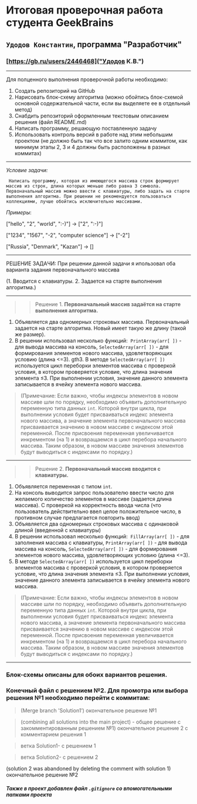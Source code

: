 # Итоговая проверочная работа студента **GeekBrains**
## `Удодов Константин`, программа "Разработчик" 
###  [https://gb.ru/users/2446468]("Удодов К.В.")
---
Для полценного выполнения проверочной работы необходимо:

1. Создать репозиторий на GitHub
2. Нарисовать блок-схему алгоритма (можно обойтись блок-схемой основной содержательной части, если вы выделяете ее в отдельный метод)
3. Снабдить репозиторий оформленным текстовым описанием решения (файл README.md)
4. Написать программу, решающую поставленную задачу
5. Использовать контроль версий в работе над этим небольшим проектом (не должно быть так что все залито одним коммитом, как минимум этапы 2, 3 и 4 должны быть расположены в разных коммитах)
---
*Условие задачи:*

     Написать программу, которая из имеющегося массива строк формирует массив из строк, длина которых меньше либо равна 3 символа. Первоначальный массив можно ввести с клавиатуры, либо задать на старте выполнения алгоритма. При решении не рекомендуется пользоваться коллекциями, лучше обойтись исключительно массивами.

*Примеры*:

["hello", "2", "world", ":-)"] -> ["2", ":-)"]

["1234", "1567", "-2", "computer science"] -> ["-2"]

["Russia", "Denmark", "Kazan"] -> []

---
РЕШЕНИЕ ЗАДАЧИ:
При решении данной задачи я ипользовал оба варианта задания первоначального массива 

(1. Вводится с клавиатуры. 2. Задается на старте выполнения алгоритма.)

---

>>Решение 1. **Первоначальный массив задаётся на старте выполнения алгоритма.**

1. Объявляется два одномерных строковых массива. Первоначальный задается на старте алгоритма. Новый имеет такую же длину (такой же размер).
2. В решении использовал несколько функций:  `PrintArray(arr[ ])` - для вывода массива на консоль, `SelectedArray(arr[ ])` - для формирования элементов нового массива, удовлетворяющих условию (длина <=3).
gth3. В методе `SelectedArray(arr[ ])` используется цикл переборки элементов массива с проверкой условия, в котором проверяется условие, что длина значения элемента ≤3. При выполнении условия, значение данного элемента записывается в ячейку элемента нового массива.

 >(Примечание: Если важно, чтобы индексы элементов в новом массиве шли по порядку, необходимо объявить дополнительную переменную типа данных `int`. Которой внутри цикла, при выполнении условия будет присваиваться индекс элемента нового массива, а значение элемента первоначального массива присваивается значению в новом массиве с индексом этой переменной. После присвоения переменная увеличивается инкрементом (на 1) и возвращаемся в цикл перебора начального массива. Таким образом, в новом массиве значения элементов будут выводиться с индексами по порядку.)
 ---
 >>Решение 2. **Первоначальный массив вводится с клавиатуры.**

1. Объявляется переменная с типом `int`.
2. На консоль выводится запрос пользователю ввести число для желаемого количество элементов в массиве (задается длина массива). С проверкой на корректность ввода числа (что пользователь действительно ввел целое положительное число, в противном случае предлагается повторить ввод)
3. Объявляется два одномерных строковых массива с одинаковой длиной (введенной с клавиатуры)
4. В решении использовал несколько функций:  `FillArray(arr[ ])` - для заполнения массива с клавиатуры, `PrintArray(arr[ ])` - для вывода массива на консоль, `SelectedArray(arr[ ])` - для формирования элементов нового массива, удовлетворяющих условию (длина <=3).
5. В методе `SelectedArray(arr[ ])` используется цикл переборки элементов массива с проверкой условия, в котором проверяется условие, что длина значения элемента ≤3. При выполнении условия, значение данного элемента записывается в ячейку элемента нового массива.

> (Примечание: Если важно, чтобы индексы элементов в новом массиве шли по порядку, необходимо объявить дополнительную переменную типа данных `int`. Которой внутри цикла, при выполнении условия будет присваиваться индекс элемента нового массива, а значение элемента первоначального массива присваивается значению в новом массиве с индексом этой переменной. После присвоения переменная увеличивается инкрементом (на 1) и возвращаемся в цикл перебора начального массива. Таким образом, в новом массиве значения элементов будут выводиться с индексами по порядку.)
---
### Блок-схемы описаны для обоих вариантов решения. 
### Конечный файл с **решением №2.** Для промотра или выбора **решения №1** необходимо перейти с коммитам:

>   (Merge branch 'Solution1’) окончательное решение №1

>   (combining all solutions into the main project) - общее решение с закомментированным решением №1) окончательное решение 2 с комментарием решения 1

> ветка Solution1- с решением 1

> ветка Solution2- с решением 2

>  
 (solution 2 was abandoned by deleting the comment with solution 1) окончательное решение №2

##### Также в проект добавлен файл `.gitignore` со впомогательными папками проекта